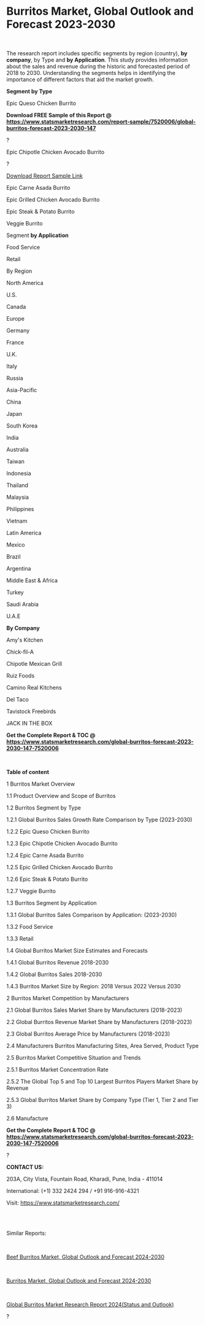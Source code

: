 <h1>Burritos Market, Global Outlook and Forecast 2023-2030</h1><br/><p>The research report includes specific segments by region (country), <strong>by company</strong>, by Type and <strong>by Application</strong>. This study provides information about the sales and revenue during the historic and forecasted period of 2018 to 2030. Understanding the segments helps in identifying the importance of different factors that aid the market growth.</p>
 
 
 
 <p><strong>Segment by Type</strong></p>
 
 
 
 <p>Epic Queso Chicken Burrito</p>
 
 
 
 <div><b>Download FREE Sample of this Report @ <a href="https://www.statsmarketresearch.com/download-free-sample/7520006/global-burritos-forecast-2023-2030-147">https://www.statsmarketresearch.com/report-sample/7520006/global-burritos-forecast-2023-2030-147</a></b></div>
 
 
 
 <p>? </p>
 
 
 
 <p>Epic Chipotle Chicken Avocado Burrito</p>
 
 
 
 <p>? </p>
 
 
 
 <p><a href="https://www.statsmarketresearch.com/download-free-sample/7520006/global-burritos-forecast-2023-2030-147">Download Report Sample Link</a></p>
 
 
 
 <p>Epic Carne Asada Burrito</p>
 
 
 
 <p>Epic Grilled Chicken Avocado Burrito</p>
 
 
 
 <p>Epic Steak & Potato Burrito</p>
 
 
 
 <p>Veggie Burrito</p>
 
 
 
 <p>Segment <strong>by Application</strong></p>
 
 
 
 <p>Food Service</p>
 
 
 
 <p>Retail</p>
 
 
 
 <p>By Region</p>
 
 
 
 <p>North America</p>
 
 
 
 <p>U.S.</p>
 
 
 
 <p>Canada</p>
 
 
 
 <p>Europe</p>
 
 
 
 <p>Germany</p>
 
 
 
 <p>France</p>
 
 
 
 <p>U.K.</p>
 
 
 
 <p>Italy</p>
 
 
 
 <p>Russia</p>
 
 
 
 <p>Asia-Pacific</p>
 
 
 
 <p>China</p>
 
 
 
 <p>Japan</p>
 
 
 
 <p>South Korea</p>
 
 
 
 <p>India</p>
 
 
 
 <p>Australia</p>
 
 
 
 <p>Taiwan</p>
 
 
 
 <p>Indonesia</p>
 
 
 
 <p>Thailand</p>
 
 
 
 <p>Malaysia</p>
 
 
 
 <p>Philippines</p>
 
 
 
 <p>Vietnam</p>
 
 
 
 <p>Latin America</p>
 
 
 
 <p>Mexico</p>
 
 
 
 <p>Brazil</p>
 
 
 
 <p>Argentina</p>
 
 
 
 <p>Middle East & Africa</p>
 
 
 
 <p>Turkey</p>
 
 
 
 <p>Saudi Arabia</p>
 
 
 
 <p>U.A.E</p>
 
 
 
 <p><strong>By Company</strong></p>
 
 
 
 <p>Amy&#39;s Kitchen</p>
 
 
 
 <p>Chick-fil-A</p>
 
 
 
 <p>Chipotle Mexican Grill</p>
 
 
 
 <p>Ruiz Foods</p>
 
 
 
 <p>Camino Real Kitchens</p>
 
 
 
 <p>Del Taco</p>
 
 
 
 <p>Tavistock Freebirds</p>
 
 
 
 <p>JACK IN THE BOX</p>
 
 
 
 <div><b>Get the Complete Report & TOC @ <a href="https://www.statsmarketresearch.com/global-burritos-forecast-2023-2030-147-7520006">https://www.statsmarketresearch.com/global-burritos-forecast-2023-2030-147-7520006</a></b></div>
 
 
 
 <p><br />
 
 <b>Table of content</b></p>
 
 
 
 <p>1 Burritos Market Overview<br />
 
 1.1 Product Overview and Scope of Burritos<br />
 
 1.2 Burritos Segment by Type<br />
 
 1.2.1 Global Burritos Sales Growth Rate Comparison by Type (2023-2030)<br />
 
 1.2.2 Epic Queso Chicken Burrito<br />
 
 1.2.3 Epic Chipotle Chicken Avocado Burrito<br />
 
 1.2.4 Epic Carne Asada Burrito<br />
 
 1.2.5 Epic Grilled Chicken Avocado Burrito<br />
 
 1.2.6 Epic Steak & Potato Burrito<br />
 
 1.2.7 Veggie Burrito<br />
 
 1.3 Burritos Segment by Application<br />
 
 1.3.1 Global Burritos Sales Comparison by Application: (2023-2030)<br />
 
 1.3.2 Food Service<br />
 
 1.3.3 Retail<br />
 
 1.4 Global Burritos Market Size Estimates and Forecasts<br />
 
 1.4.1 Global Burritos Revenue 2018-2030<br />
 
 1.4.2 Global Burritos Sales 2018-2030<br />
 
 1.4.3 Burritos Market Size by Region: 2018 Versus 2022 Versus 2030<br />
 
 2 Burritos Market Competition by Manufacturers<br />
 
 2.1 Global Burritos Sales Market Share by Manufacturers (2018-2023)<br />
 
 2.2 Global Burritos Revenue Market Share by Manufacturers (2018-2023)<br />
 
 2.3 Global Burritos Average Price by Manufacturers (2018-2023)<br />
 
 2.4 Manufacturers Burritos Manufacturing Sites, Area Served, Product Type<br />
 
 2.5 Burritos Market Competitive Situation and Trends<br />
 
 2.5.1 Burritos Market Concentration Rate<br />
 
 2.5.2 The Global Top 5 and Top 10 Largest Burritos Players Market Share by Revenue<br />
 
 2.5.3 Global Burritos Market Share by Company Type (Tier 1, Tier 2 and Tier 3)<br />
 
 2.6 Manufacture</p>
 
 
 
 <div><b>Get the Complete Report & TOC @ <a href="https://www.statsmarketresearch.com/global-burritos-forecast-2023-2030-147-7520006">https://www.statsmarketresearch.com/global-burritos-forecast-2023-2030-147-7520006</a></b></div>
 
 
 
 <p>? </p>
 
 
 
 <p><b>CONTACT US:</b><br />
 
 203A, City Vista, Fountain Road, Kharadi, Pune, India - 411014<br />
 
 International: (+1) 332 2424 294 / +91 916-916-4321<br />
 
 Visit: <a href="https://www.statsmarketresearch.com/">https://www.statsmarketresearch.com/</a><br />
 
 <br />
 
 <br />
 
 Similar Reports:<br />
 
 <br />
 
 <a href="https://www.statsmarketresearch.com/global-beef-burritos-forecast-2024-2030-866-7929501">Beef Burritos Market, Global Outlook and Forecast 2024-2030</a><br />
 
 <br />
 
 <a href="https://www.statsmarketresearch.com/global-burritos-forecast-2024-2030-333-7902812">Burritos Market, Global Outlook and Forecast 2024-2030</a><br />
 
 <br />
 
 <a href="https://www.statsmarketresearch.com/global-burritos-2024-14-7895685">Global Burritos Market Research Report 2024(Status and Outlook)</a><br />
 
 ? </p>